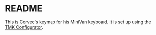 README
======

This is Corvec's keymap for his MiniVan keyboard.
It is set up using the [TMK Configurator](minivan.config.thevankeyboards.com).

